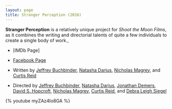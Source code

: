 ```yaml
---
layout: page
title: Stranger Perception (2016)
---
```


**Stranger Perception** is a relatively unique project for *Shoot the Moon Films*, as it combines the writing and directorial talents of quite a few individuals to create a single body of work.,

* [IMDb Page]
* [Facebook Page]
* Written by [Jeffrey Buchbinder], [Natasha Darius], [Nicholas Magrey], and [Curtis Reid]
* Directed by [Jeffrey Buchbinder], [Natasha Darius], [Jonathan Demers], [David S. Hopcroft], [Nicholas Magrey], [Curtis Reid], and [Debra Leigh Siegel]

  [Official IMDb Page]: http://www.imdb.com/title/tt4371684/
  [Facebook Page]: #
  [Curtis Reid]: http://www.imdb.com/name/nm4840208/
  [Debra Leigh Siegel]: http://www.imdb.com/name/nm6562106/
  [David S. Hopcroft]: http://www.imdb.com/name/nm6705254/
  [Jeffrey Buchbinder]: http://www.imdb.com/name/nm5283658/
  [Jonathan Demers]: http://www.imdb.com/name/nm6562104/
  [Natasha Darius]: http://www.imdb.com/name/nm5720821/
  [Nicholas Magrey]: http://www.imdb.com/name/nm3895408/

{% youtube myZAz4Io8GA %}
